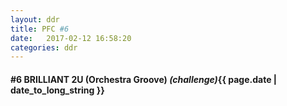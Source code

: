 ```yaml
---
layout: ddr
title: PFC #6
date:   2017-02-12 16:58:20
categories: ddr
---
```

#### **#6** BRILLIANT 2U (Orchestra Groove) _(challenge)_<span class="pull-right">{{ page.date | date_to_long_string }}</span>


